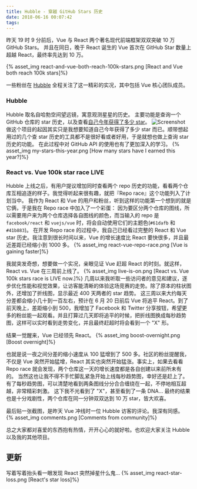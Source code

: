 ```yaml
---
title: Hubble - 穿越 GitHub Stars 历史
date: 2018-06-16 00:07:42
tags:
---
```

昨天 19 时 9 分前后，Vue 与 React 两个著名现代前端框架双双突破 10 万 GitHub Stars。
并且在同日，晚于 React 诞生的 Vue 首次在 GitHub Star 数量上超越 React，最终率先达到 10 万。

{% asset_img react-and-vue-both-reach-100k-stars.png [React and Vue both reach 100k stars]%}

一些粉丝在 [Hubble](https://hubble.js.org) 全程关注了这一精彩的实况，其中包括 Vue 核心团队成员。

<!-- more -->

### Hubble

Hubble 取名自哈勃空间望远镜，寓意观测星星的历史。
主要功能是查询一个 GitHub 仓库的 star 历史，以及查看[自己今年获得了多少 star](https://hubble.js.org/my-stars-this-year)。
![Screenshot](https://i.loli.net/2018/05/29/5b0d1c3190a01.png)
做这个项目的起因其实只是我想要知道自己今年获得了多少 star 而已。顺带想起用过的几个查 star 历史的工具都不是很好看或者好用，于是就想也做上查询 star 历史的功能。
在此过程中对 GitHub API 的使用也有了更加深入的学习。
{% asset_img my-stars-this-year.png [How many stars have I earned this year?]%}


### React vs. Vue 100k star race LIVE

Hubble 上线之后，有用户提议增加同时查看两个 repo 历史的功能，看看两个仓库互相追逐的样子。我觉得听起来很有趣，就把『Repo race』这个功能列入了计划当中。
我作为 React 和 Vue 的用户和粉丝，听到这样的功能第一个想到的就是它俩，于是我在 Repo race 中加入了一个彩蛋：
因为要区分两个仓库的图线，所以需要用户来为两个仓库选择各自图线的颜色，而当输入的 repo 是 `facebook/react` 和 `vuejs/vue` 时，将会自动使用它们的主题色(`#61dafb` 和 `#41b883`)。
在开发 Repo race 的过程中，我自己已经看过完整的 React 和 Vue star 历史。我注意到很长时间以来，Vue 的增长速度比 React 要快很多，并且最近差距已经缩小到 1000 多。
{% asset_img react-vue-repo-race.png [Vue is gaining faster]%}

我就突发奇想，想要做一个实况，亲眼见证 Vue 赶超 React 的时刻。就这样，React vs. Vue 在三周前上线了。
{% asset_img live-is-on.png [React vs. Vue 100k stars race is LIVE now.]%}
几周以来我听取一些访问者的意见和建议，逐步优化性能和视觉效果，让访客能清晰的体验这场竞赛的走势。除了原本的柱状图外，还增加了折线图，显示最近 400 天两者的 star 趋势。
这三周以来大约每天分差都会缩小几十到一百左右，预计在 6 月 20 日前后 Vue 将追平 React。到了前天晚上，差距缩小到 500，我增加了 Facebook 和 Twitter 分享按钮，希望更多的粉丝能一起观看。并且打算过几天即将追平的时候，把折线图换成每秒趋势图，这样可以实时看到走势变化，并且最终赶超时将会看到一个 "X" 形。

结果一觉醒来，Vue 已经领先 React。
{% asset_img boost-overnight.png [Boost overnight]%}

也就是说一夜之间分差的缩小速度从 100 猛增到了 500 多。社区的粉丝提醒我，不仅是 Vue 突然开始猛增，React 其实也突然开始猛涨。事实上，如果去看看 Repo race 就会发现，两个仓库这一天的增长速度都是各自创建以来前所未有的。
当然这也让我不得不手忙脚乱紧急开始上线每秒趋势图，幸好还是赶上了。有了每秒趋势图，可以清楚地看到两条图线分分合合缠绕在一起，不停地相互超越，非常精彩刺激。
这下我不光看到了 "X"，甚至看到了一条 DNA…
最终的结果也是十分戏剧性，两个仓库在同一分钟双双达到 10 万 star，皆大欢喜。

最后贴一张截图，是昨天 Vue 冲线时一位 Hubble 访客的评论。我深有同感。
{% asset_img comments.png [Comments from community]%}

总之大家都对喜爱的东西抱有热情，开开心心的就好啦。也欢迎大家关注 Hubble 以及我的其他项目。

## 更新

写着写着抬头看一眼发现 React 突然掉星什么鬼…
{% asset_img react-star-loss.png [React's star loss]%}
